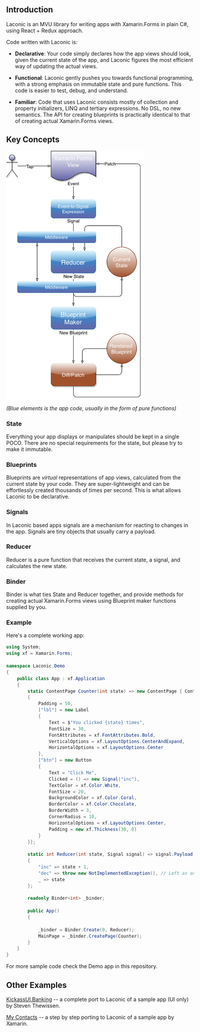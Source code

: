 ## Introduction

Laconic is an MVU library for writing apps with Xamarin.Forms in
 plain C#, using React + Redux approach.

Code written with Laconic is:

- **Declarative**: Your code simply declares how the
app views should look, given the current state of the app, 
and Laconic figures the most efficient way of updating 
the actual views.

- **Functional**: Laconic gently pushes you towards functional programming,
with a strong emphasis on immutable state and pure functions. 
This code is easier to test, debug, and understand.

- **Familiar**: Code that uses Laconic consists
mostly of collection and property initializers, LINQ and tertiary expressions.
No DSL, no new semantics. The API for creating
blueprints is practically identical to that of creating 
actual Xamarin.Forms views.

## Key Concepts

<div style="max-width:369px;max-height:669px;">
    <img src="assets/flow-with-middleware.png">
</div>

_(Blue elements is the app code, usually in the form of pure functions)_

### State

Everything your app displays or manipulates should be kept in a single POCO. 
There are no special requirements for the state, but please try to
make it immutable.

### Blueprints

Blueprints are _virtual_ representations of app views, 
calculated from the current state by your code.
They are super-lightweight and can be effortlessly 
created thousands of times per second. This is what
allows Laconic to be declarative.

### Signals

In Laconic based apps signals are a mechanism for reacting to changes
in the app. Signals are tiny objects that usually carry a payload.

### Reducer

Reducer is a pure function that receives the current state, a signal,
and calculates the new state. 

### Binder

Binder is what ties State and Reducer together, and provide methods for creating
actual Xamarin.Forms views using Blueprint maker functions supplied by you. 

### Example

Here's a complete working app:

``` csharp
using System;
using xf = Xamarin.Forms;

namespace Laconic.Demo
{
    public class App : xf.Application
    {
        static ContentPage Counter(int state) => new ContentPage { Content = new StackLayout
        {
            Padding = 50,
            ["lbl"] = new Label
            {
                Text = $"You clicked {state} times",
                FontSize = 30,
                FontAttributes = xf.FontAttributes.Bold,
                VerticalOptions = xf.LayoutOptions.CenterAndExpand,
                HorizontalOptions = xf.LayoutOptions.Center
            },
            ["btn"] = new Button
            {
                Text = "Click Me",
                Clicked = () => new Signal("inc"),
                TextColor = xf.Color.White,
                FontSize = 20,
                BackgroundColor = xf.Color.Coral,
                BorderColor = xf.Color.Chocolate,
                BorderWidth = 3,
                CornerRadius = 10,
                HorizontalOptions = xf.LayoutOptions.Center,
                Padding = new xf.Thickness(30, 0)
            }
        }};

        static int Reducer(int state, Signal signal) => signal.Payload switch
        {
            "inc" => state + 1,
            "dec" => throw new NotImplementedException(), // Left as an exercise for for reader
            _ => state
        };

        readonly Binder<int> _binder;

        public App()
        {

            _binder = Binder.Create(0, Reducer);
            MainPage = _binder.CreatePage(Counter);
        }
    }
}
```

For more sample code check the Demo app in this repository.

## Other Examples

[KickassUI.Banking](https://github.com/shirshov/KickassUI.Banking) -- a complete port
to Laconic of a sample app (UI only) by Steven Thewissen.

[My Contacts](https://github.com/shirshov/app-contacts) -- a step by step porting
to Laconic of a sample app by Xamarin.


